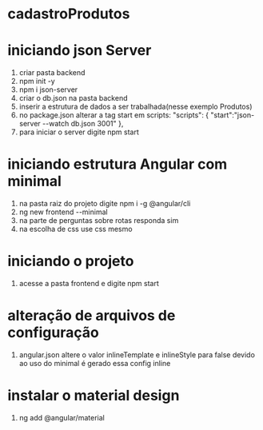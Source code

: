# cadastroProdutos

# iniciando json Server
1. criar pasta backend 
2. npm init -y
3. npm i json-server
4. criar o db.json na pasta backend
5. inserir a estrutura de dados a ser trabalhada(nesse exemplo Produtos)
6. no package.json alterar a tag start em scripts: 
  "scripts": {
   "start":"json-server --watch db.json 3001"
  },
7. para iniciar o server digite npm start

# iniciando estrutura Angular com minimal
1. na pasta raiz do projeto digite npm i -g @angular/cli
2. ng new frontend --minimal
3. na parte de perguntas sobre rotas responda sim
4. na escolha de css use css mesmo

# iniciando o projeto
1. acesse a pasta frontend e digite npm start

# alteração de arquivos de configuração
1. angular.json altere o valor inlineTemplate e inlineStyle para false
devido ao uso do minimal é gerado essa config inline

# instalar o material design
1. ng add @angular/material


